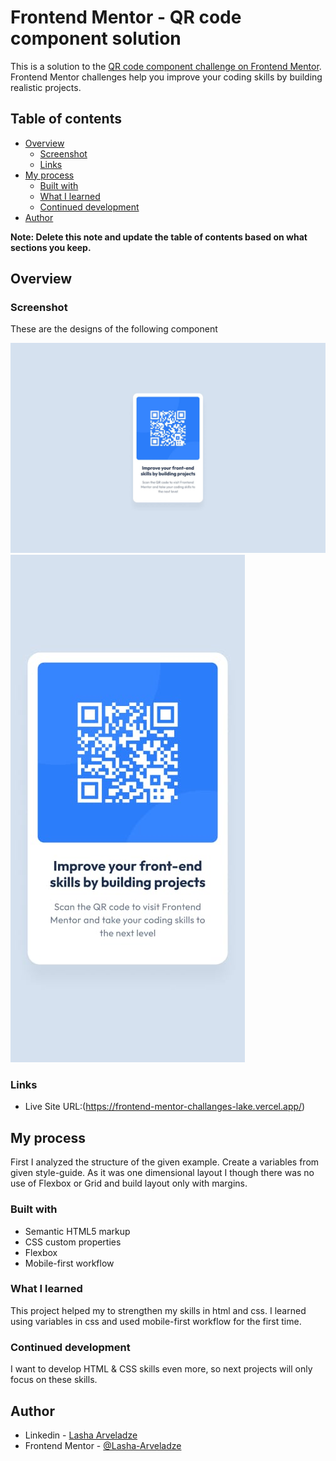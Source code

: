 # Frontend Mentor - QR code component solution

This is a solution to the [QR code component challenge on Frontend Mentor](https://www.frontendmentor.io/challenges/qr-code-component-iux_sIO_H). Frontend Mentor challenges help you improve your coding skills by building realistic projects.

## Table of contents

- [Overview](#overview)
  - [Screenshot](#screenshot)
  - [Links](#links)
- [My process](#my-process)
  - [Built with](#built-with)
  - [What I learned](#what-i-learned)
  - [Continued development](#continued-development)
- [Author](#author)

**Note: Delete this note and update the table of contents based on what sections you keep.**

## Overview

### Screenshot

These are the designs of the following component

![Desktop--Version](./design/desktop-design.jpg)
![Mobile--Version](./design/mobile-design.jpg)

### Links

- Live Site URL:(https://frontend-mentor-challanges-lake.vercel.app/)

## My process

First I analyzed the structure of the given example. Create a variables from given style-guide. As it was one dimensional layout I though there was no use of Flexbox or Grid and build layout only with margins.

### Built with

- Semantic HTML5 markup
- CSS custom properties
- Flexbox
- Mobile-first workflow

### What I learned

This project helped my to strengthen my skills in html and css. I learned using variables in css and used mobile-first workflow for the first time.

### Continued development

I want to develop HTML & CSS skills even more, so next projects will only focus on these skills.

## Author

- Linkedin - [Lasha Arveladze](https://www.linkedin.com/in/lasha-arveladze-3a233b327/)
- Frontend Mentor - [@Lasha-Arveladze](https://www.frontendmentor.io/profile/Lasha-Arveladze)

